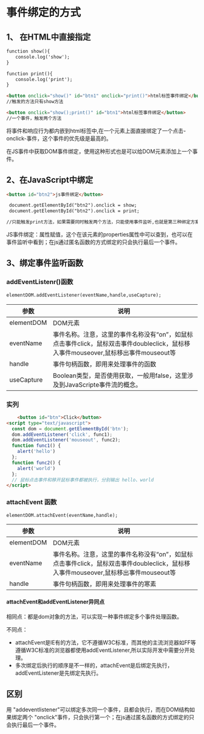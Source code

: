 # 事件绑定的方式

## 1、 在HTML中直接指定

``` html
function show(){
　　console.log('show');
}

function print(){
　　console.log('print');
}

<button onclick="show()" id="btn1" onclick="print()">html标签事件绑定</button>
//触发的方法只有show方法

<button onclick="show();print()" id="btn1">html标签事件绑定</button>
//一个事件，触发两个方法

```

将事件和响应行为都内嵌到html标签中,在一个元素上面直接绑定了一个点击-onclick-事件，这个事件的优先级是最高的。

在JS事件中获取DOM事件绑定，使用这种形式也是可以给DOM元素添加上一个事件。

## 2、在JavaScript中绑定

```html
<button id="btn2">js事件绑定</button>

 document.getElementById("btn2").onclick = show;
 document.getElementById("btn2").onclick = print;

//只能触发print方法，如果需要同时触发两个方法，只能使用事件监听,也就是第三种绑定方案.

```

JS事件绑定：属性赋值，这个在该元素的properties属性中可以查到，也可以在事件监听中看到；在js通过匿名函数的方式绑定的只会执行最后一个事件。



## 3、绑定事件监听函数

### addEventListenr()函数

```html
elementDOM.addEventListener(eventName,handle,useCapture);
```

| 参数       | 说明                                                         |
| ---------- | ------------------------------------------------------------ |
| elementDOM | DOM元素                                                      |
| eventName  | 事件名称。注意，这里的事件名称没有“on”，如鼠标点击事件click，鼠标双击事件doubleclick，鼠标移入事件mouseover,鼠标移出事件mouseout等 |
| handle     | 事件句柄函数，即用来处理事件的函数                           |
| useCapture | Boolean类型，是否使用获取，一般用false，这里涉及到JavaScripte事件流的概念。 |

### 实列

```HTML
	<button id="btn">Click</button>
<script type="text/javascript">
  const dom = document.getElementById('btn');
  dom.addEventListener('click', func1);
  dom.addEventListener('mouseout', func2);
  function func1() {
    alert('hello')
  };
  function func2() {
    alert('world')
  }; 
  // 鼠标点击事件和移开鼠标事件都被执行，分别输出 hello、world
</script>
```

### attachEvent 函数

```htm
elementDOM.attachEvent(eventName,handle);
```

| 参数       | 说明                                                         |
| ---------- | ------------------------------------------------------------ |
| elementDOM | DOM元素                                                      |
| eventName  | 事件名称。注意，这里的事件名称没有“on”，如鼠标点击事件click，鼠标双击事件doubleclick，鼠标移入事件mouseover,鼠标移出事件mouseout等 |
| handle     | 事件句柄函数，即用来处理事件的寒素                           |

#### attachEvent和addEventListener异同点

相同点：都是dom对象的方法，可以实现一种事件绑定多个事件处理函数。

不同点：

- attachEvent是IE有的方法，它不遵循W3C标准，而其他的主流浏览器如FF等遵循W3C标准的浏览器都使用addEventListener,所以实际开发中需要分开处理。
- 多次绑定后执行的顺序是不一样的，attachEvent是后绑定先执行，addEventListener是先绑定先执行。

## 区别

用 "addeventlistener"可以绑定多次同一个事件，且都会执行，而在DOM结构如果绑定两个 "onclick"事件，只会执行第一个；在js通过匿名函数的方式绑定的只会执行最后一个事件。

